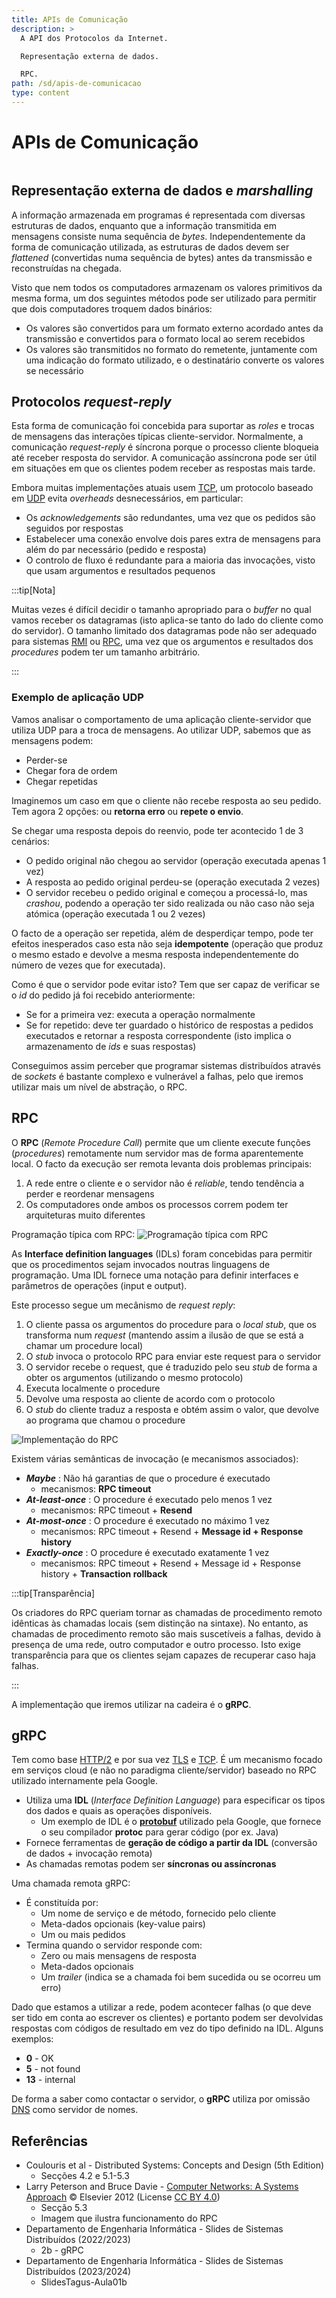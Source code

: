 ```yaml
---
title: APIs de Comunicação
description: >
  A API dos Protocolos da Internet.

  Representação externa de dados.

  RPC.
path: /sd/apis-de-comunicacao
type: content
---
```


# APIs de Comunicação

```toc

```

## Representação externa de dados e _marshalling_

A informação armazenada em programas é representada com diversas estruturas de dados, enquanto que a informação transmitida em mensagens consiste numa sequência de _bytes_. Independentemente da forma de comunicação utilizada, as estruturas de dados devem ser _flattened_ (convertidas numa sequência de bytes) antes da transmissão e reconstruídas na chegada.

Visto que nem todos os computadores armazenam os valores primitivos da mesma forma, um dos seguintes métodos pode ser utilizado para permitir que dois computadores troquem dados binários:

- Os valores são convertidos para um formato externo acordado antes da transmissão e convertidos para o formato local ao serem recebidos
- Os valores são transmitidos no formato do remetente, juntamente com uma indicação do formato utilizado, e o destinatário converte os valores se necessário

## Protocolos _request-reply_

Esta forma de comunicação foi concebida para suportar as _roles_ e trocas de mensagens das interações típicas cliente-servidor. Normalmente, a comunicação _request-reply_ é síncrona porque o processo cliente bloqueia até receber resposta do servidor. A comunicação assíncrona pode ser útil em situações em que os clientes podem receber as respostas mais tarde.

Embora muitas implementações atuais usem [TCP](/rc/transporte/#tcp---transmission-control-protocol), um protocolo baseado em [UDP](/rc/transporte/#udp---user-datagram-protocol) evita _overheads_ desnecessários, em particular:

- Os _acknowledgements_ são redundantes, uma vez que os pedidos são seguidos por respostas
- Estabelecer uma conexão envolve dois pares extra de mensagens para além do par necessário (pedido e resposta)
- O controlo de fluxo é redundante para a maioria das invocações, visto que usam argumentos e resultados pequenos

:::tip[Nota]

Muitas vezes é difícil decidir o tamanho apropriado para o _buffer_ no qual vamos receber os datagramas (isto aplica-se tanto do lado do cliente como do servidor). O tamanho limitado dos datagramas pode não ser adequado para sistemas [RMI](https://pt.wikipedia.org/wiki/RMI) ou [RPC](/sd/apis-de-comunicacao/#rpc), uma vez que os argumentos e resultados dos _procedures_ podem ter um tamanho arbitrário.

:::

### Exemplo de aplicação UDP

Vamos analisar o comportamento de uma aplicação cliente-servidor que utiliza UDP para a troca de mensagens.
Ao utilizar UDP, sabemos que as mensagens podem:

- Perder-se
- Chegar fora de ordem
- Chegar repetidas

Imaginemos um caso em que o cliente não recebe resposta ao seu pedido. Tem agora 2 opções:
ou **retorna erro** ou **repete o envio**.

Se chegar uma resposta depois do reenvio, pode ter acontecido 1 de 3 cenários:

- O pedido original não chegou ao servidor (operação executada apenas 1 vez)
- A resposta ao pedido original perdeu-se (operação executada 2 vezes)
- O servidor recebeu o pedido original e começou a processá-lo, mas _crashou_, podendo a operação ter sido realizada ou não caso não seja atómica (operação executada 1 ou 2 vezes)

O facto de a operação ser repetida, além de desperdiçar tempo, pode ter efeitos inesperados caso esta não seja **idempotente** (operação que produz o mesmo estado e devolve a mesma resposta independentemente do número de vezes que for executada).

Como é que o servidor pode evitar isto? Tem que ser capaz de verificar se o _id_ do pedido já foi recebido anteriormente:

- Se for a primeira vez: executa a operação normalmente
- Se for repetido: deve ter guardado o histórico de respostas a pedidos executados e retornar a resposta correspondente (isto implica o armazenamento de _ids_ e suas respostas)

Conseguimos assim perceber que programar sistemas distribuídos através de _sockets_ é bastante complexo e vulnerável a falhas, pelo que iremos utilizar mais um nível de abstração, o RPC.

## RPC

O **RPC** (_Remote Procedure Call_) permite que um cliente execute funções (_procedures_) remotamente num servidor
mas de forma aparentemente local. O facto da execução ser remota levanta dois problemas principais:

1. A rede entre o cliente e o servidor não é _reliable_, tendo tendência a perder e reordenar mensagens
2. Os computadores onde ambos os processos correm podem ter arquiteturas muito diferentes

Programação típica com RPC:
![Programação típica com RPC](./assets/0002-rpc-programming.png#dark=3)

As **Interface definition languages** (IDLs) foram concebidas para permitir que os procedimentos sejam invocados noutras linguagens de programação. Uma IDL fornece uma notação para definir interfaces e parâmetros de operações (input e output).

Este processo segue um mecânismo de _request reply_:

1. O cliente passa os argumentos do procedure para o _local stub_, que os transforma num _request_ (mantendo assim a ilusão de que se está a chamar um procedure local)
2. O _stub_ invoca o protocolo RPC para enviar este request para o servidor
3. O servidor recebe o request, que é traduzido pelo seu _stub_ de forma a obter os argumentos (utilizando o mesmo protocolo)
4. Executa localmente o procedure
5. Devolve uma resposta ao cliente de acordo com o protocolo
6. O _stub_ do cliente traduz a resposta e obtém assim o valor, que devolve ao programa que chamou o procedure

![Implementação do RPC](./assets/0002-rpc-implementation.png#dark=3)

Existem várias semânticas de invocação (e mecanismos associados):

- _**Maybe**_ : Não há garantias de que o procedure é executado
  - mecanismos: **RPC timeout**
- _**At-least-once**_ : O procedure é executado pelo menos 1 vez
  - mecanismos: RPC timeout + **Resend**
- _**At-most-once**_ : O procedure é executado no máximo 1 vez
  - mecanismos: RPC timeout + Resend + **Message id + Response history**
- _**Exactly-once**_ : O procedure é executado exatamente 1 vez
  - mecanismos: RPC timeout + Resend + Message id + Response history + **Transaction rollback**

:::tip[Transparência]

Os criadores do RPC queriam tornar as chamadas de procedimento remoto idênticas às chamadas locais (sem distinção na sintaxe). No entanto, as chamadas de procedimento remoto são mais suscetíveis a falhas, devido à presença de uma rede, outro computador e outro processo. Isto exige transparência para que os clientes sejam capazes de recuperar caso haja falhas.

:::

A implementação que iremos utilizar na cadeira é o **gRPC**.

## gRPC

Tem como base [HTTP/2](/rc/aplicacao/#http-20) e por sua vez [TLS](https://en.wikipedia.org/wiki/Transport_Layer_Security) e [TCP](/rc/transporte/#tcp---transmission-control-protocol). É um mecanismo focado em serviços cloud (e não no paradigma cliente/servidor) baseado no RPC utilizado internamente pela Google.

- Utiliza uma **IDL** (_Interface Definition Language_) para especificar os tipos dos dados e quais as operações disponíveis.
  - Um exemplo de IDL é o [**protobuf**](https://protobuf.dev/) utilizado pela Google, que fornece o seu compilador **protoc** para gerar código (por ex. Java)
- Fornece ferramentas de **geração de código a partir da IDL** (conversão de dados + invocação remota)
- As chamadas remotas podem ser **síncronas ou assíncronas**

Uma chamada remota gRPC:

- É constituída por:
  - Um nome de serviço e de método, fornecido pelo cliente
  - Meta-dados opcionais (key-value pairs)
  - Um ou mais pedidos
- Termina quando o servidor responde com:
  - Zero ou mais mensagens de resposta
  - Meta-dados opcionais
  - Um _trailer_ (indica se a chamada foi bem sucedida ou se ocorreu um erro)

Dado que estamos a utilizar a rede, podem acontecer falhas (o que deve ser tido em conta ao escrever os clientes)
e portanto podem ser devolvidas respostas com códigos de resultado em vez do tipo definido na IDL. Alguns exemplos:

- **0** - OK
- **5** - not found
- **13** - internal

De forma a saber como contactar o servidor, o **gRPC** utiliza por omissão [DNS](/rc/aplicacao/#dns---domain-name-system) como servidor de nomes.

## Referências

- Coulouris et al - Distributed Systems: Concepts and Design (5th Edition)
  - Secções 4.2 e 5.1-5.3
- Larry Peterson and Bruce Davie - [Computer Networks: A Systems Approach](https://github.com/SystemsApproach/book) &copy; Elsevier 2012 (License [CC BY 4.0](https://creativecommons.org/licenses/by/4.0/))
  - Secção 5.3
  - Imagem que ilustra funcionamento do RPC
- Departamento de Engenharia Informática - Slides de Sistemas Distribuídos (2022/2023)
  - 2b - gRPC
- Departamento de Engenharia Informática - Slides de Sistemas Distribuídos (2023/2024)
  - SlidesTagus-Aula01b
